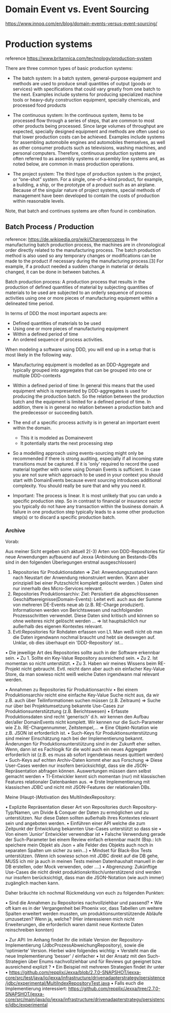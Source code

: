 # Domain Event vs. Event Sourcing

https://www.innoq.com/en/blog/domain-events-versus-event-sourcing/

# Production systems

reference https://www.britannica.com/technology/production-system

There are three common types of basic production systems: 
*   The batch system:
    In a batch system, general-purpose equipment and methods are used to produce small quantities of output (goods or services) with specifications that could vary greatly from one batch to the next. Examples include systems for producing specialized machine tools or heavy-duty construction equipment, specialty chemicals, and processed food products
    
*   The continuous system:
    In the continuous system, items to be processed flow through a series of steps, that are common to most other products being processed. Since large volumes of throughput are expected, specially designed equipment and methods are often used so that lower production costs can be achieved. Examples include systems for assembling automobile engines and automobiles themselves, as well as other consumer products such as televisions, washing machines, and personal computers. Therefore, continuous production systems are often referred to as assembly systems or assembly line systems and, as noted below, are common in mass production operations.
    
*   The project system:
    The third type of production system is the project, or “one-shot” system. For a single, one-of-a-kind product, for example, a building, a ship, or the prototype of a product such as an airplane. Because of the singular nature of project systems, special methods of management have been developed to contain the costs of production within reasonable levels.
    
Note, that batch and continues systems are often found in combination. 

## Batch Process / Production

reference: https://de.wikipedia.org/wiki/Chargenprozess 
In the manufacturing batch production process, the machines are in chronological order directly related to the manufacturing process. The batch production method is also used so any temporary changes or modifications can be made to the product if necessary during the manufacturing process.[3] For example, if a product needed a sudden change in material or details changed, it can be done in between batches. A

Batch production process: A production process that results in the production of defined quantities of material by subjecting quantities of materials to be used are subjected to an orderly sequence of process activities using one or more pieces of manufacturing equipment within a delineated time period. 

In terms of DDD the most important aspects are:
*   Defined quantities of materials to be used 
*   Using one or more pieces of manufacturing equipment
*   Within a defined period of time
*   An ordered sequence of process activities.


When modeling a software using DDD, you will end up in a setup that is most likely in the following way. 

*   Manufacturing equipment is modelled as an DDD-Aggregate and typically grouped into aggregates that can be grouped into one or multiple DDD-contexts

*   Within a defined period of time: In general this means that the used equipment which is represented by DDD-aggregates is used for producing the production batch. So the relation between the production batch and the equipment is limited for a defined period of time. In addition, there is in general no relation between a production batch and the predecessor or succeeding batch. 

*   The end of a specific process activity is in general an important event within the domain.  
    *   This it is modeled as Domainevent
    *   It potentially starts the next processing step

*   So a modelling approach using events-sourcing might only be recommended if there is strong auditing, especially if all incoming state transitions must be captured. If it is 'only' required to record the used material together with some using Domain Events is sufficient. 
In case you are not sure which approach to be used in your context you should start with DomainEvents because event sourcing introduces additional complexity. You should really be sure that and why you need it. 


*   Important: The process is linear. It is most unlikely that you can undo a specific production step. So in contrast to financial or insurance sector you typically do not have any transaction within the business domain. A failure in one production step typically leads to a some other production step(s) or to discard a specific production batch. 

### Archive

Vorab:

Aus meiner Sicht ergeben sich aktuell 2(-3) Arten von DDD-Repositories für neue Anwendungen aufbauend auf Jexxa (Anbindung an Bestands-DBs sind in den folgenden Überlegungen erstmal ausgeschlossen)
1.  Repositories für Produktionsdaten => Ziel: Anwendungszustand kann nach Neustart der Anwendung rekonstruiert werden. (Kann aber prinzipiell bei einer Putzschicht komplett gelöscht werden. ) Daten sind nur innerhalb des Micro-Services relevant.
2.  Repositories Produktionsarchiv: Ziel: Persistiert die abgeschlossenen Geschäftsereignisse(Domain-Events): Leitet evtl. auch aus der Summe von mehreren DE-Events neue ab (z.B. RE-Charge produziert). Informationen werden von Berichtswesen und nachfolgenden Prozessschritten verwendet. Diese Daten sind kritisch und können so ohne weiteres nicht gelöscht werden ... => Ist hauptsächlich nur außerhalb des eigenen Kontextes relevant.
3.  Evtl:Repositories für Rohdaten erfassen von L1. Man weiß nicht ob man die Daten irgendwann nochmal braucht und hebt sie deswegen auf. Unklar, ob dies überhaupt ein 'DDD-Repository' ist...

• Die jeweilige Art des Repositories sollte auch in der Software erkennbar sein.
• Zu 1. Sollte ein Key-Value Repository ausreichend sein.
• Zu 2. Ist momentan so nicht unterstützt.
• Zu 3. Haben wir meines Wissens beim RE-Projekt nicht gebraucht. Evtl. reicht dann aber auch ein einfacher Key-Value Store, da man sowieso nicht weiß welche Daten irgendwann mal relevant werden.

• Annahmen zu Repositories für Produktionsarchiv
• Bei einem Produktionsarchiv reicht eine einfache Key-Value Suche nicht aus, da wir z.B. auch über Teilinformationen suchen müssen (z.B. Zeitraum) => Suche nur über bei Projektumsetzung bekannte Use-Cases zur Produktionsunterstütztung (z.B. Berichtswesen)
• Erfasste Produktionsdaten sind recht 'generisch' d.h. wir kennen den Aufbau der/aller DomainEvents nicht komplett. Wir kennen nur die Such-Parameter wie Z.b. RE-Chargennummer, Zeitstempel,... => Eine Objekt-Notation wie z.B. JSON ist erforderlich ist.
• Such-Keys für Produktionsunterstützung sind meiner Einschätzung nach bei der Implementierung bekannt. Änderungen für Produktionsunterstützung sind in der Zukunft eher selten. Wenn, dann ist es Fachlogik für die wohl auch ein neues Aggregate erforderlich ist (z.B. es muss ab sofort irgendetwas neues quittiert werden)
• Such-Keys auf echten Archiv-Daten kommt eher aus Forschung => Diese User-Cases werden nur insofern berücksichtigt, dass sie die JSON-Repräsentation abfragen können. Auswertungen müssen dann selbst gemacht werden
• TI-Entwickler kennt sich momentan (nur) mit klassischen Features relationaler Datenbanken aus. => Erste Implementierung mit klassischen JDBC und nicht mit JSON-Features der relationalen DBs.

Meine (Haupt-)Motivation des MultiIndexRepository:

• Explizite Repräsentation dieser Art von Repositories durch Repository-Typ/Namen, um Divide & Conquer der Daten zu ermöglichen und zu unterstützen. Nur diese Daten sollten außerhalb ihres Kontextes relevant sein und angeboten werden.
• Einführen einer API welche die zum Zeitpunkt der Entwicklung bekannten Use-Cases unterstützt so dass sie
• Von einem 'Junior' Entwickler verwendbar ist
• Falsche Verwendung gerade der Such-Parameter bei einem Review einfach erkennbar macht (Bsp.: Ich speichere mein Objekt als Json + alle Felder des Objekts auch noch in separaten Spalten um sicher zu sein...)
• Mindset für Black-Box Tests unterstützen. (Wenn ich sowieso schon mit JDBC direkt auf die DB gehe, MUSS ich mir ja auch in meinen Tests meinen Datenhaushalt manuell in der DB erstellen, oder Mock verwenden, oder ....)
• Abgrenzung: Zukünftige Use-Cases die nicht direkt produktionskritisch/unterstützend sind werden nur insofern berücksichtigt, dass man die JSON-Notation (wie auch immer) zugänglich machen kann.

Daher bräuchte ich nochmal Rückmeldung von euch zu folgenden Punkten:

• Sind die Annahmen zu Repositories nachvollziehbar und passend?
• Wie oft kam es in der Vergangenheit bei Phoenix vor, dass Tabellen um weitere Spalten erweitert werden mussten, um produktionsunterstützende Abläufe umzusetzen? Wenn ja, welche? (Hier interessieren mich nicht Erweiterungen, die erforderlich waren damit neue Kontexte Daten reinschreiben konnten)

• Zur API: Im Anhang findet Ihr die initiale Version der Repository-Implementierung (JdbcProzessAbweichungRepository), sowie die 'optimierte' Version. Hierbei wäre folgendes wichtig:
• Versteht man die neue Implementierung 'besser' / einfacher
• Ist der Ansatz mit den Such-Strategien über Enums nachvollziehbar und für Reviews gut geeignet bzw. ausreichend explizit ?
• Ein Beispiel mit mehreren Strategien findet ihr unter
• https://github.com/repplix/Jexxa/blob/2.7.0-SNAPSHOT/jexxa-core/src/test/java/io/jexxa/infrastructure/drivenadapterstrategy/persistence/jdbc/experimental/MultiIndexRepositoryTest.java
• Falls euch die Implementierung interessiert: https://github.com/repplix/Jexxa/tree/2.7.0-SNAPSHOT/jexxa-core/src/main/java/io/jexxa/infrastructure/drivenadapterstrategy/persistence/jdbc/experimental

